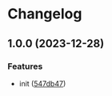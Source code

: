 # Changelog

## 1.0.0 (2023-12-28)


### Features

* init ([547db47](https://github.com/checksumpw/web/commit/547db472f684665e019a6b3265977d88fe57e2a5))

